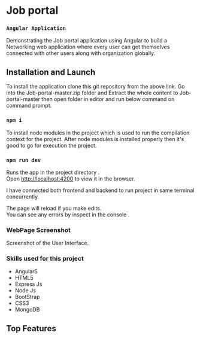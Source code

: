 # Job portal
 
### `Angular Application`

Demonstrating the Job portal application using Angular to build a Networking web application where every user can get themselves connected with other users along with organization globally.


## Installation and Launch

To install the application clone this git repository from the above link.
Go into the Job-portal-master.zip folder and Extract the whole content to Job-portal-master then open folder in editor and run below command on command prompt.

### `npm i`

To install node modules in the project which is used to run the compilation context for the project. After node modules is installed properly then it's good to go for execution the project.

### `npm run dev`

Runs the app in the project directory .<br />
Open [http://localhost:4200](http://localhost:4200) to view it in the browser.

I have connected both frontend and backend to run project in same terminal concurrently.

The page will reload if you make edits.<br />
You can see any errors by inspect in the console .

### WebPage Screenshot
Screenshot of the User Interface.



### Skills used for this project

* Angular5
* HTML5
* Express Js
* Node Js
* BootStrap
* CSS3
* MongoDB

## Top Features


